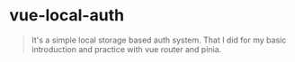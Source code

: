 # vue-local-auth

> It's a simple local storage based auth system. That I did for my basic introduction and practice with vue router and pinia.


